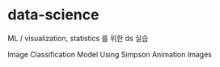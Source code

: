 # data-science
ML / visualization, statistics 를 위한  ds 실습 

Image Classification Model Using Simpson Animation Images

